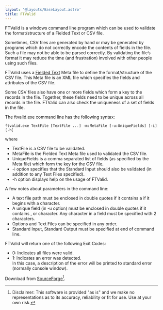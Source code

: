 ```yaml
---
layout: '@layouts/BaseLayout.astro'
title: FTValid
---
```



FTValid is a windows command line program which can be used to validate the format/structure of a Fielded Text or CSV file.

Sometimes, CSV files are generated by hand or may be generated by programs which do not correctly encode the contents of fields in the file.  Such a file may not be able to be parsed correctly.  By validating the file’s format it may reduce the time (and frustration) involved with other people using such files.

FTValid uses a [Fielded Text](https://fieldedtext.org/) Meta file to define the format/structure of the CSV file.  This Meta file is an XML file which specifies the fields and attributes of the CSV file.

Some CSV files also have one or more fields which form a key to the records in the file.  Together, these fields need to be unique across all records in the file.  FTValid can also check the uniqueness of a set of fields in the file.

The ftvalid.exe command line has the following syntax:

```text
ftvalid.exe TextFile [TextFile ...] -m:MetaFile [-u:UniqueFields] [-i] [-h]
```

where

* TextFile is a CSV file to be validated.
* MetaFile is the Fielded Text Meta file used to validated the CSV file.
* UniqueFields is a comma separated list of fields (as specified by the Meta file) which form the key for the CSV file.
* -i option specifies that the Standard Input should also be validated (in addition to any Text Files specified).
* -h option displays help on the usage of FTValid.

A few notes about parameters in the command line:

* A text file path must be enclosed in double quotes if it contains a <space> if it begins with a <dash> character.
* A unique field (in -u option) must be enclosed in double quotes if it contains <space>, <comma> or <double quote> character.  Any <double quote> character in a field must be specified with 2 <double quote> characters.
* Options and Text Files can be specified in any order.
* Standard Input, Standard Output must be specified at end of command line.

FTValid will return one of the following Exit Codes:

* 0: Indicates all files were valid.
* 1: Indicates an error was detected.\
In this case, a description of the error will be printed to standard error (normally console window).

Download from [SourceForge](https://sourceforge.net/projects/ftvalid/)[^1].

[^1]: Disclaimer: This software is provided "as is" and we make no representations as to its accuracy, reliability or fit for use. Use at your own risk.
